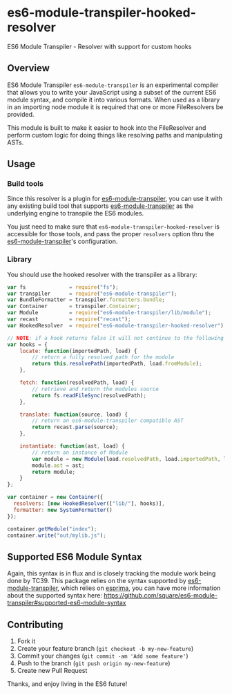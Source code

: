 es6-module-transpiler-hooked-resolver
=====================================
ES6 Module Transpiler - Resolver with support for custom hooks

## Overview

ES6 Module Transpiler `es6-module-transpiler` is an experimental compiler that allows you to write your JavaScript using a subset of the current ES6 module syntax, and compile it into various formats. When used as a library in an importing node module it is required that one or more FileResolvers be provided.

This module is built to make it easier to hook into the FileResolver and perform custom logic for doing things like resolving paths and manipulating ASTs.

[es6-module-transpiler]: https://github.com/square/es6-module-transpiler

## Usage

### Build tools

Since this resolver is a plugin for [es6-module-transpiler], you can use it with any existing build tool that supports [es6-module-transpiler] as the underlying engine to transpile the ES6 modules.

You just need to make sure that `es6-module-transpiler-hooked-resolver` is accessible for those tools, and pass the proper `resolvers` option thru the [es6-module-transpiler]'s configuration.

### Library

You should use the hooked resolver with the transpiler as a library:

```javascript
var fs              = require("fs");
var transpiler      = require("es6-module-transpiler");
var BundleFormatter = transpiler.formatters.bundle;
var Container       = transpiler.Container;
var Module          = require("es6-module-transpiler/lib/module");
var recast          = require("recast");
var HookedResolver  = require("es6-module-transpiler-hooked-resolver");

// NOTE: if a hook returns false it will not continue to the following phases
var hooks = {
    locate: function(importedPath, load) {
        // return a fully resolved path for the module
        return this.resolvePath(importedPath, load.fromModule);
    },

    fetch: function(resolvedPath, load) {
        // retrieve and return the modules source
        return fs.readFileSync(resolvedPath);
    },

    translate: function(source, load) {
        // return an es6-module-transpiler compatible AST
        return recast.parse(source);
    },

    instantiate: function(ast, load) {
        // return an instance of Module
        var module = new Module(load.resolvedPath, load.importedPath, load.container);
        module.ast = ast;
        return module;
    }
};

var container = new Container({
  resolvers: [new HookedResolver(["lib/"], hooks)],
  formatter: new SystemFormatter()
});

container.getModule("index");
container.write("out/mylib.js");
```

## Supported ES6 Module Syntax

Again, this syntax is in flux and is closely tracking the module work being done by TC39. This package relies on the syntax supported by [es6-module-transpiler], which relies on [esprima], you can have more information about the supported syntax here: https://github.com/square/es6-module-transpiler#supported-es6-module-syntax

[esprima]: https://github.com/ariya/esprima

## Contributing

1. Fork it
2. Create your feature branch (`git checkout -b my-new-feature`)
3. Commit your changes (`git commit -am 'Add some feature'`)
4. Push to the branch (`git push origin my-new-feature`)
5. Create new Pull Request

Thanks, and enjoy living in the ES6 future!
